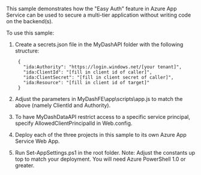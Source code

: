This sample demonstrates how the "Easy Auth" feature in Azure App Service can be used to secure a multi-tier application without writing code on the backend(s).

To use this sample:

1. Create a secrets.json file in the MyDashAPI folder with the following structure:

        {
          "ida:Authority": "https://login.windows.net/[your tenant]",
          "ida:ClientId": "[fill in client id of caller]",
          "ida:ClientSecret": "[fill in client secret of caller]",
          "ida:Resource": "[fill in client id of target]"
        }

2. Adjust the parameters in MyDashFE\app\scripts\app.js to match the above (namely ClientId and Authority).

3. To have MyDashDataAPI restrict access to a specific service principal, specify AllowedClientPrincipalId in Web.config. 

4. Deploy each of the three projects in this sample to its own Azure App Service Web App.

5. Run Set-AppSettings.ps1 in the root folder.  Note: Adjust the constants up top to match your deployment.  You will need Azure PowerShell 1.0 or greater.
